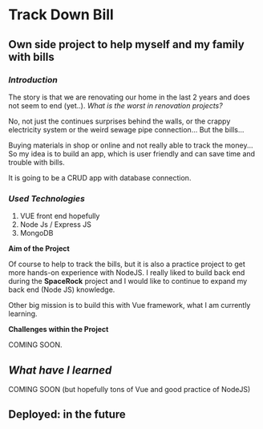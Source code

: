 # Track Down Bill
## Own side project to help myself and my family with bills

### **_Introduction_**
The story is that we are renovating our home in the last 2 years and does not seem to end (yet..). *What is the worst in renovation projects?*

No, not just the continues surprises behind the walls, or the crappy electricity system or the weird sewage pipe connection... But the bills... 

Buying materials in shop or online and not really able to track the money... So my idea is to build an app, which is user friendly and can save time and trouble with bills.

It is going to be a CRUD app with database connection. 

### **_Used Technologies_**
1. VUE front end hopefully
2. Node Js / Express JS
3. MongoDB

**Aim of the Project**

Of course to help to track the bills, but it is also a practice project to get more hands-on experience with NodeJS. I really liked to build back end during the **SpaceRock** project and I would like to continue to expand my back end (Node JS) knowledge. 

Other big mission is to build this with Vue framework, what I am currently learning. 

**Challenges within the Project**

COMING SOON.

## **_What have I learned_**
COMING SOON (but hopefully tons of Vue and good practice of NodeJS)

## Deployed: in the future
